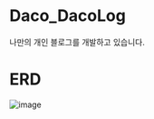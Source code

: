 # Daco_DacoLog
나만의 개인 블로그를 개발하고 있습니다.


# ERD

![image](https://user-images.githubusercontent.com/76890895/155550198-f1140211-586d-474c-9411-6a1abfe347f5.png)
